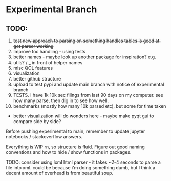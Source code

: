 # Experimental Branch

## TODO:
1. ~~test new approach to parsing on something handles tables is good at. get parser working~~
2. Improve toc handling - using tests
3. better names - maybe look up another package for inspiration? e.g. 
4. utils? / _ in front of helper names
5. misc QOL features
6. visualization
7. better github structure 
8. upload to test pypi and update main branch with notice of experimental branch
9. TESTS. I have 1k 10k sec filings from last 90 days on my computer. see how many parse, then dig in to see how well.
10. benchmarks (mostly how many 10k parsed etc), but some for time taken
* better visualization will do wonders here - maybe make pyqt gui to compare side by side?

Before pushing experimental to main, remember to update jupyter notebooks / stackoverflow answers.

Everything is WIP rn, so structure is fluid. Figure out good naming conventions and how to hide / show functions in packages.

TODO:
consider using lxml html parser - it takes ~2-4 seconds to parse a file into xml. 
could be because i'm doing something dumb, but I think a decent amount of overhead is from beautiful soup. 